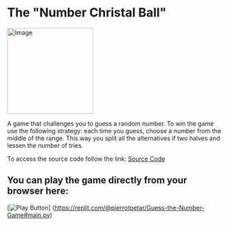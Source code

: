 # The "Number Christal Ball"

<img alt="Image" width="200px" src="https://th.bing.com/th/id/OIP.dBlAQ_bLC3yJwal_eHHDVAHaE7?rs=1&pid=ImgDetMain" />


A game that challenges you to guess a random number.
To win the game use the following strategy: each time you guess, choose a number from the middle of the range. This way you split all the alternatives if two halves and lessen the number of tries.

To access the source code follow the link:
[Source Code](guessing_a_random_number.py)

## You can play the game directly from your browser here:
[<img alt="Play Button" src="https://th.bing.com/th/id/R.ecc75cb02bb309a87839dcc91aaec97e?rik=ZFUK%2fVWKj3BVVw&riu=http%3a%2f%2fimages.all-free-download.com%2fimages%2fgraphiclarge%2fround_blue_play_button_4046.jpg&ehk=zhsIxQ9abzzCsJVPMwiSw1%2f2A%2fG3dgaJw4N3Xpb3kF8%3d&risl=&pid=ImgRaw&r=0" />]
(https://replit.com/@pierrotpetar/Guess-the-Number-Game#main.py)
